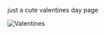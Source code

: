 just a cute valentines day page

![Valentines](https://cdn.discordapp.com/attachments/343875384527421442/1211234958245502976/image.png?ex=65ed7575&is=65db0075&hm=9bb10d36a5198664f54fb2c891554e01cf27bdbbdc18b50ca7de98632ffbe549&)

